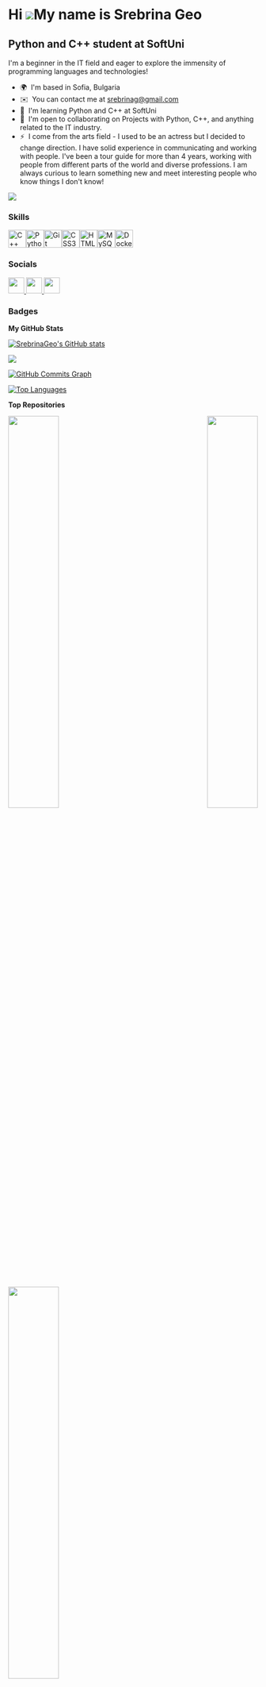 Hi ![](https://user-images.githubusercontent.com/18350557/176309783-0785949b-9127-417c-8b55-ab5a4333674e.gif)My name is Srebrina Geo
====================================================================================================================================

Python and C++ student at SoftUni
---------------------------------

I'm a beginner in the IT field and eager to explore the immensity of programming languages and technologies!

* 🌍  I'm based in Sofia, Bulgaria
* ✉️  You can contact me at [srebrinag@gmail.com](mailto:srebrinag@gmail.com)
* 🧠  I'm learning Python and C++ at SoftUni
* 🤝  I'm open to collaborating on Projects with Python, C++, and anything related to the IT industry.
* ⚡  I come from the arts field - I used to be an actress but I decided to change direction. I have solid experience in communicating and working with people. I've been a tour guide for more than 4 years, working with people from different parts of the world and diverse professions. I am always curious to learn something new and meet interesting people who know things I don't know!

<a href="https://www.github.com/SrebrinaGeo" target="_blank" rel="noreferrer"><img
src="https://img.shields.io/github/followers/SrebrinaGeo?logo=github&style=for-the-badge&color=0891b2&labelColor=1c1917" /></a>


### Skills 
<p align="left">
<a href="https://docs.microsoft.com/en-us/cpp/?view=msvc-170" target="_blank" rel="noreferrer"><img src="https://raw.githubusercontent.com/danielcranney/readme-generator/main/public/icons/skills/cplusplus-colored.svg" width="36" height="36" alt="C++" /></a><a href="https://www.python.org/" target="_blank" rel="noreferrer"><img src="https://raw.githubusercontent.com/danielcranney/readme-generator/main/public/icons/skills/python-colored.svg" width="36" height="36" alt="Python" /></a><a href="https://git-scm.com/" target="_blank" rel="noreferrer"><img src="https://raw.githubusercontent.com/danielcranney/readme-generator/main/public/icons/skills/git-colored.svg" width="36" height="36" alt="Git" /></a><a href="https://www.w3.org/TR/CSS/#css" target="_blank" rel="noreferrer"><img src="https://raw.githubusercontent.com/danielcranney/readme-generator/main/public/icons/skills/css3-colored.svg" width="36" height="36" alt="CSS3" /></a><a href="https://developer.mozilla.org/en-US/docs/Glossary/HTML5" target="_blank" rel="noreferrer"><img src="https://raw.githubusercontent.com/danielcranney/readme-generator/main/public/icons/skills/html5-colored.svg" width="36" height="36" alt="HTML5" /></a><a href="https://www.mysql.com/" target="_blank" rel="noreferrer"><img src="https://raw.githubusercontent.com/danielcranney/readme-generator/main/public/icons/skills/mysql-colored.svg" width="36" height="36" alt="MySQL" /></a><a href="https://www.docker.com/" target="_blank" rel="noreferrer"><img src="https://raw.githubusercontent.com/danielcranney/readme-generator/main/public/icons/skills/docker-colored.svg" width="36" height="36" alt="Docker" /></a>
                    </p>
                    

### Socials

<p align="left"> <a href="https://www.github.com/SrebrinaGeo" target="_blank" rel="noreferrer"> <picture> <source media="(prefers-color-scheme: dark)" srcset="https://raw.githubusercontent.com/danielcranney/readme-generator/main/public/icons/socials/github-dark.svg" /> <source media="(prefers-color-scheme: light)" srcset="https://raw.githubusercontent.com/danielcranney/readme-generator/main/public/icons/socials/github.svg" /> <img src="https://raw.githubusercontent.com/danielcranney/readme-generator/main/public/icons/socials/github.svg" width="32" height="32" /> </picture> </a> <a href="https://www.linkedin.com/in/srebrina-g-810945113/" target="_blank" rel="noreferrer"> <picture> <source media="(prefers-color-scheme: dark)" srcset="https://raw.githubusercontent.com/danielcranney/readme-generator/main/public/icons/socials/linkedin-dark.svg" /> <source media="(prefers-color-scheme: light)" srcset="https://raw.githubusercontent.com/danielcranney/readme-generator/main/public/icons/socials/linkedin.svg" /> <img src="https://raw.githubusercontent.com/danielcranney/readme-generator/main/public/icons/socials/linkedin.svg" width="32" height="32" /> </picture> </a> <a href="https://www.stackoverflow.com/users/22311113/srebrina-geo" target="_blank" rel="noreferrer"> <picture> <source media="(prefers-color-scheme: dark)" srcset="undefined" /> <source media="(prefers-color-scheme: light)" srcset="https://raw.githubusercontent.com/danielcranney/readme-generator/main/public/icons/socials/stackoverflow.svg" /> <img src="https://raw.githubusercontent.com/danielcranney/readme-generator/main/public/icons/socials/stackoverflow.svg" width="32" height="32" /> </picture> </a></p>

### Badges

<b>My GitHub Stats</b>

<a href="http://www.github.com/SrebrinaGeo"><img src="https://github-readme-stats.vercel.app/api?username=SrebrinaGeo&show_icons=true&hide=&count_private=true&title_color=14b8a6&text_color=ffffff&icon_color=0891b2&bg_color=1c1917&hide_border=true&show_icons=true" alt="SrebrinaGeo's GitHub stats" /></a>

<a href="http://www.github.com/SrebrinaGeo"><img src="https://github-readme-streak-stats.herokuapp.com/?user=SrebrinaGeo&stroke=ffffff&background=1c1917&ring=14b8a6&fire=14b8a6&currStreakNum=ffffff&currStreakLabel=14b8a6&sideNums=ffffff&sideLabels=ffffff&dates=ffffff&hide_border=true" /></a>

<a href="http://www.github.com/SrebrinaGeo"><img src="https://github-readme-activity-graph.cyclic.app/graph?username=SrebrinaGeo&bg_color=1c1917&color=ffffff&line=0891b2&point=ffffff&area_color=1c1917&area=true&hide_border=true&custom_title=GitHub%20Commits%20Graph" alt="GitHub Commits Graph" /></a>

<a href="https://github.com/SrebrinaGeo" align="left"><img src="https://github-readme-stats.vercel.app/api/top-langs/?username=SrebrinaGeo&langs_count=10&title_color=14b8a6&text_color=ffffff&icon_color=0891b2&bg_color=1c1917&hide_border=true&locale=en&custom_title=Top%20%Languages" alt="Top Languages" /></a>

<b>Top Repositories</b>

<div width="100%" align="center"><a href="https://github.com/SrebrinaGeo/Python-Fundamentals" align="left"><img align="left" width="45%" src="https://github-readme-stats.vercel.app/api/pin/?username=SrebrinaGeo&repo=Python-Fundamentals&title_color=14b8a6&text_color=ffffff&icon_color=0891b2&bg_color=1c1917&hide_border=true&locale=en" /></a><a href="https://github.com/SrebrinaGeo/python" align="right"><img align="right" width="45%" src="https://github-readme-stats.vercel.app/api/pin/?username=SrebrinaGeo&repo=python&title_color=14b8a6&text_color=ffffff&icon_color=0891b2&bg_color=1c1917&hide_border=true&locale=en" /></a></div><br /><br /><br /><br /><br /><br /><br />

<br /><br /><br /><br /><br />

<div width="100%" align="center"><a href="https://github.com/SrebrinaGeo/Conditional-statements" align="left"><img align="left" width="45%" src="https://github-readme-stats.vercel.app/api/pin/?username=SrebrinaGeo&repo=Conditional-statements&title_color=14b8a6&text_color=ffffff&icon_color=0891b2&bg_color=1c1917&hide_border=true&locale=en" /></a></div>
